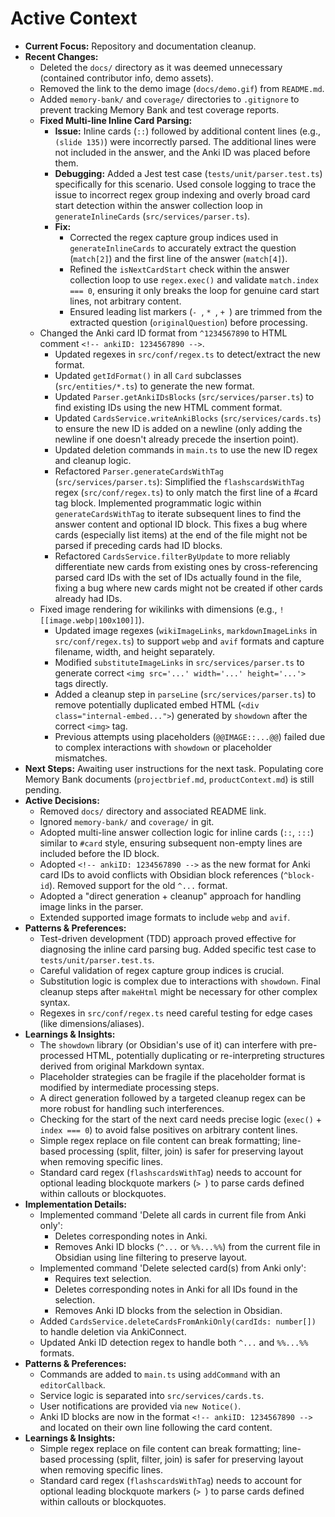 # Active Context

* **Current Focus:** Repository and documentation cleanup.
* **Recent Changes:**
    * Deleted the `docs/` directory as it was deemed unnecessary (contained contributor info, demo assets).
    * Removed the link to the demo image (`docs/demo.gif`) from `README.md`.
    * Added `memory-bank/` and `coverage/` directories to `.gitignore` to prevent tracking Memory Bank and test coverage reports.
    * **Fixed Multi-line Inline Card Parsing:**
        * **Issue:** Inline cards (`::`) followed by additional content lines (e.g., `(slide 135)`) were incorrectly parsed. The additional lines were not included in the answer, and the Anki ID was placed before them.
        * **Debugging:** Added a Jest test case (`tests/unit/parser.test.ts`) specifically for this scenario. Used console logging to trace the issue to incorrect regex group indexing and overly broad card start detection within the answer collection loop in `generateInlineCards` (`src/services/parser.ts`).
        * **Fix:**
            * Corrected the regex capture group indices used in `generateInlineCards` to accurately extract the question (`match[2]`) and the first line of the answer (`match[4]`).
            * Refined the `isNextCardStart` check within the answer collection loop to use `regex.exec()` and validate `match.index === 0`, ensuring it only breaks the loop for genuine card start lines, not arbitrary content.
            * Ensured leading list markers (`- `, `* `, `+ `) are trimmed from the extracted question (`originalQuestion`) before processing.
    * Changed the Anki card ID format from `^1234567890` to HTML comment `<!-- ankiID: 1234567890 -->`.
        * Updated regexes in `src/conf/regex.ts` to detect/extract the new format.
        * Updated `getIdFormat()` in all `Card` subclasses (`src/entities/*.ts`) to generate the new format.
        * Updated `Parser.getAnkiIDsBlocks` (`src/services/parser.ts`) to find existing IDs using the new HTML comment format.
        * Updated `CardsService.writeAnkiBlocks` (`src/services/cards.ts`) to ensure the new ID is added on a newline (only adding the newline if one doesn't already precede the insertion point).
        * Updated deletion commands in `main.ts` to use the new ID regex and cleanup logic.
        * Refactored `Parser.generateCardsWithTag` (`src/services/parser.ts`): Simplified the `flashscardsWithTag` regex (`src/conf/regex.ts`) to only match the first line of a #card tag block. Implemented programmatic logic within `generateCardsWithTag` to iterate subsequent lines to find the answer content and optional ID block. This fixes a bug where cards (especially list items) at the end of the file might not be parsed if preceding cards had ID blocks.
        * Refactored `CardsService.filterByUpdate` to more reliably differentiate new cards from existing ones by cross-referencing parsed card IDs with the set of IDs actually found in the file, fixing a bug where new cards might not be created if other cards already had IDs.
    * Fixed image rendering for wikilinks with dimensions (e.g., `![[image.webp|100x100]]`).
        * Updated image regexes (`wikiImageLinks`, `markdownImageLinks` in `src/conf/regex.ts`) to support `webp` and `avif` formats and capture filename, width, and height separately.
        * Modified `substituteImageLinks` in `src/services/parser.ts` to generate correct `<img src='...' width='...' height='...'>` tags directly.
        * Added a cleanup step in `parseLine` (`src/services/parser.ts`) to remove potentially duplicated embed HTML (`<div class="internal-embed...">`) generated by `showdown` after the correct `<img>` tag.
        * Previous attempts using placeholders (`@@IMAGE::...@@`) failed due to complex interactions with `showdown` or placeholder mismatches.
* **Next Steps:** Awaiting user instructions for the next task. Populating core Memory Bank documents (`projectbrief.md`, `productContext.md`) is still pending.
* **Active Decisions:**
    * Removed `docs/` directory and associated README link.
    * Ignored `memory-bank/` and `coverage/` in git.
    * Adopted multi-line answer collection logic for inline cards (`::`, `:::`) similar to `#card` style, ensuring subsequent non-empty lines are included before the ID block.
    * Adopted `<!-- ankiID: 1234567890 -->` as the new format for Anki card IDs to avoid conflicts with Obsidian block references (`^block-id`). Removed support for the old `^...` format.
    * Adopted a "direct generation + cleanup" approach for handling image links in the parser.
    * Extended supported image formats to include `webp` and `avif`.
* **Patterns & Preferences:**
    * Test-driven development (TDD) approach proved effective for diagnosing the inline card parsing bug. Added specific test case to `tests/unit/parser.test.ts`.
    * Careful validation of regex capture group indices is crucial.
    * Substitution logic is complex due to interactions with `showdown`. Final cleanup steps after `makeHtml` might be necessary for other complex syntax.
    * Regexes in `src/conf/regex.ts` need careful testing for edge cases (like dimensions/aliases).
* **Learnings & Insights:**
    * The `showdown` library (or Obsidian's use of it) can interfere with pre-processed HTML, potentially duplicating or re-interpreting structures derived from original Markdown syntax.
    * Placeholder strategies can be fragile if the placeholder format is modified by intermediate processing steps.
    * A direct generation followed by a targeted cleanup regex can be more robust for handling such interferences.
    * Checking for the start of the next card needs precise logic (`exec()` + `index === 0`) to avoid false positives on arbitrary content lines.
    * Simple regex replace on file content can break formatting; line-based processing (split, filter, join) is safer for preserving layout when removing specific lines.
    * Standard card regex (`flashscardsWithTag`) needs to account for optional leading blockquote markers (`> `) to parse cards defined within callouts or blockquotes.
* **Implementation Details:**
    * Implemented command 'Delete all cards in current file from Anki only':
        * Deletes corresponding notes in Anki.
        * Removes Anki ID blocks (`^...` or `%%...%%`) from the current file in Obsidian using line filtering to preserve layout.
    * Implemented command 'Delete selected card(s) from Anki only':
        * Requires text selection.
        * Deletes corresponding notes in Anki for all IDs found in the selection.
        * Removes Anki ID blocks from the selection in Obsidian.
    * Added `CardsService.deleteCardsFromAnkiOnly(cardIds: number[])` to handle deletion via AnkiConnect.
    * Updated Anki ID detection regex to handle both `^...` and `%%...%%` formats.
* **Patterns & Preferences:**
    * Commands are added to `main.ts` using `addCommand` with an `editorCallback`.
    * Service logic is separated into `src/services/cards.ts`.
    * User notifications are provided via `new Notice()`.
    * Anki ID blocks are now in the format `<!-- ankiID: 1234567890 -->` and located on their own line following the card content.
* **Learnings & Insights:** 
    * Simple regex replace on file content can break formatting; line-based processing (split, filter, join) is safer for preserving layout when removing specific lines.
    * Standard card regex (`flashscardsWithTag`) needs to account for optional leading blockquote markers (`> `) to parse cards defined within callouts or blockquotes. 